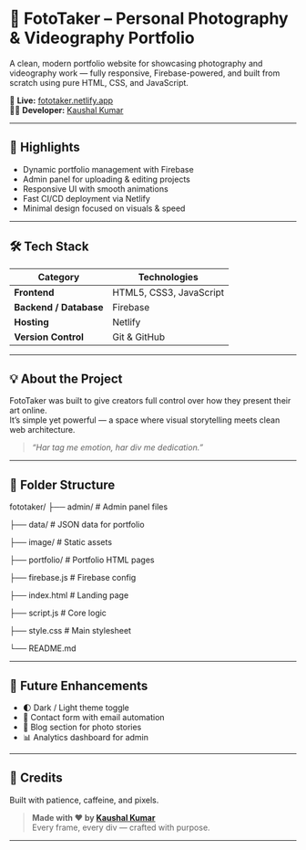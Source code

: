# 📸 FotoTaker – Personal Photography & Videography Portfolio  

A clean, modern portfolio website for showcasing photography and videography work — fully responsive, Firebase-powered, and built from scratch using pure HTML, CSS, and JavaScript.  

🔗 **Live:** [fototaker.netlify.app](https://fototaker.netlify.app)  
👨‍💻 **Developer:** [Kaushal Kumar](https://github.com/KaushalPrazapati)  

---

## 🚀 Highlights  
- Dynamic portfolio management with Firebase  
- Admin panel for uploading & editing projects  
- Responsive UI with smooth animations  
- Fast CI/CD deployment via Netlify  
- Minimal design focused on visuals & speed  

---

## 🛠 Tech Stack  
| Category | Technologies |
|-----------|--------------|
| **Frontend** | HTML5, CSS3, JavaScript |
| **Backend / Database** | Firebase |
| **Hosting** | Netlify |
| **Version Control** | Git & GitHub |

---

## 💡 About the Project  
FotoTaker was built to give creators full control over how they present their art online.  
It’s simple yet powerful — a space where visual storytelling meets clean web architecture.  

> *“Har tag me emotion, har div me dedication.”*  

---

## 🧩 Folder Structure  

fototaker/
├── admin/ # Admin panel files

├── data/ # JSON data for portfolio

├── image/ # Static assets

├── portfolio/ # Portfolio HTML pages

├── firebase.js # Firebase config

├── index.html # Landing page

├── script.js # Core logic

├── style.css # Main stylesheet

└── README.md


---

## 🏁 Future Enhancements  
- 🌓 Dark / Light theme toggle  
- 📨 Contact form with email automation  
- 📰 Blog section for photo stories  
- 📊 Analytics dashboard for admin  

---

## 💚 Credits  
Built with patience, caffeine, and pixels.  
> **Made with ❤️ by [Kaushal Kumar](https://github.com/KaushalPrazapati)**  
> Every frame, every div — crafted with purpose.

---

